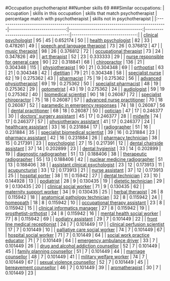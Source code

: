 #Occupation psychotherapist
##Number skills 69
###Similar occupations:
| occupation                                                                        |   skills in this occupation |   skills that match psychotherapist |   percentage match with psychotherapist |   skills not in psychotherapist |
|:----------------------------------------------------------------------------------|----------------------------:|------------------------------------:|----------------------------------------:|--------------------------------:|
| [clinical psychologist](clinical_psychologist.md)                                 |                          95 |                                  45 |                                0.652174 |                              50 |
| [health psychologist](health_psychologist.md)                                     |                          82 |                                  33 |                                0.478261 |                              49 |
| [speech and language therapist](speech_and_language_therapist.md)                 |                          73 |                                  26 |                                0.376812 |                              47 |
| [music therapist](music_therapist.md)                                             |                          98 |                                  26 |                                0.376812 |                              72 |
| [occupational therapist](occupational_therapist.md)                               |                          73 |                                  24 |                                0.347826 |                              49 |
| [art therapist](art_therapist.md)                                                 |                          52 |                                  23 |                                0.333333 |                              29 |
| [nurse responsible for general care](nurse_responsible_for_general_care.md)       |                          90 |                                  22 |                                0.318841 |                              68 |
| [chiropractor](chiropractor.md)                                                   |                         136 |                                  21 |                                0.304348 |                             115 |
| [physiotherapist](physiotherapist.md)                                             |                          90 |                                  21 |                                0.304348 |                              69 |
| [orthoptist](orthoptist.md)                                                       |                          63 |                                  21 |                                0.304348 |                              42 |
| [dietitian](dietitian.md)                                                         |                          79 |                                  21 |                                0.304348 |                              58 |
| [specialist nurse](specialist_nurse.md)                                           |                          62 |                                  19 |                                0.275362 |                              43 |
| [pharmacist](pharmacist.md)                                                       |                          75 |                                  19 |                                0.275362 |                              56 |
| [advanced physiotherapist](advanced_physiotherapist.md)                           |                          69 |                                  19 |                                0.275362 |                              50 |
| [specialist pharmacist](specialist_pharmacist.md)                                 |                          48 |                                  19 |                                0.275362 |                              29 |
| [optometrist](optometrist.md)                                                     |                          43 |                                  19 |                                0.275362 |                              24 |
| [audiologist](audiologist.md)                                                     |                          59 |                                  19 |                                0.275362 |                              40 |
| [biomedical scientist](biomedical_scientist.md)                                   |                          90 |                                  18 |                                0.26087  |                              72 |
| [specialist chiropractor](specialist_chiropractor.md)                             |                          75 |                                  18 |                                0.26087  |                              57 |
| [advanced nurse practitioner](advanced_nurse_practitioner.md)                     |                          70 |                                  18 |                                0.26087  |                              52 |
| [paramedic in emergency responses](paramedic_in_emergency_responses.md)           |                          74 |                                  18 |                                0.26087  |                              56 |
| [dental practitioner](dental_practitioner.md)                                     |                          68 |                                  18 |                                0.26087  |                              50 |
| [optician](optician.md)                                                           |                          47 |                                  17 |                                0.246377 |                              30 |
| [doctors' surgery assistant](doctors'_surgery_assistant.md)                       |                          45 |                                  17 |                                0.246377 |                              28 |
| [midwife](midwife.md)                                                             |                          74 |                                  17 |                                0.246377 |                              57 |
| [physiotherapy assistant](physiotherapy_assistant.md)                             |                          41 |                                  17 |                                0.246377 |                              24 |
| [healthcare assistant](healthcare_assistant.md)                                   |                          33 |                                  16 |                                0.231884 |                              17 |
| [radiographer](radiographer.md)                                                   |                          51 |                                  16 |                                0.231884 |                              35 |
| [specialist biomedical scientist](specialist_biomedical_scientist.md)             |                          39 |                                  16 |                                0.231884 |                              23 |
| [pharmacy assistant](pharmacy_assistant.md)                                       |                          42 |                                  16 |                                0.231884 |                              26 |
| [pharmacy technician](pharmacy_technician.md)                                     |                          38 |                                  15 |                                0.217391 |                              23 |
| [psychologist](psychologist.md)                                                   |                          27 |                                  15 |                                0.217391 |                              12 |
| [dental chairside assistant](dental_chairside_assistant.md)                       |                          37 |                                  14 |                                0.202899 |                              23 |
| [dental hygienist](dental_hygienist.md)                                           |                          33 |                                  14 |                                0.202899 |                              19 |
| [diagnostic radiographer](diagnostic_radiographer.md)                             |                          51 |                                  13 |                                0.188406 |                              38 |
| [therapeutic radiographer](therapeutic_radiographer.md)                           |                          55 |                                  13 |                                0.188406 |                              42 |
| [nuclear medicine radiographer](nuclear_medicine_radiographer.md)                 |                          51 |                                  13 |                                0.188406 |                              38 |
| [assistant clinical psychologist](assistant_clinical_psychologist.md)             |                          23 |                                  12 |                                0.173913 |                              11 |
| [acupuncturist](acupuncturist.md)                                                 |                          33 |                                  12 |                                0.173913 |                              21 |
| [nurse assistant](nurse_assistant.md)                                             |                          37 |                                  12 |                                0.173913 |                              25 |
| [hospital porter](hospital_porter.md)                                             |                          38 |                                  11 |                                0.15942  |                              27 |
| [dental technician](dental_technician.md)                                         |                          23 |                                  10 |                                0.144928 |                              13 |
| [podiatrist](podiatrist.md)                                                       |                          28 |                                   9 |                                0.130435 |                              19 |
| [dietetic technician](dietetic_technician.md)                                     |                          29 |                                   9 |                                0.130435 |                              20 |
| [clinical social worker](clinical_social_worker.md)                               |                          71 |                                   9 |                                0.130435 |                              62 |
| [maternity support worker](maternity_support_worker.md)                           |                          34 |                                   9 |                                0.130435 |                              25 |
| [herbal therapist](herbal_therapist.md)                                           |                          26 |                                   8 |                                0.115942 |                              18 |
| [anatomical pathology technician](anatomical_pathology_technician.md)             |                          32 |                                   8 |                                0.115942 |                              24 |
| [homeopath](homeopath.md)                                                         |                          18 |                                   8 |                                0.115942 |                              10 |
| [occupational therapy assistant](occupational_therapy_assistant.md)               |                          23 |                                   8 |                                0.115942 |                              15 |
| [clinical informatics manager](clinical_informatics_manager.md)                   |                          27 |                                   8 |                                0.115942 |                              19 |
| [prosthetist-orthotist](prosthetist-orthotist.md)                                 |                          24 |                                   8 |                                0.115942 |                              16 |
| [mental health social worker](mental_health_social_worker.md)                     |                          77 |                                   8 |                                0.115942 |                              69 |
| [podiatry assistant](podiatry_assistant.md)                                       |                          29 |                                   7 |                                0.101449 |                              22 |
| [front line medical receptionist](front_line_medical_receptionist.md)             |                          24 |                                   7 |                                0.101449 |                              17 |
| [clinical perfusion scientist](clinical_perfusion_scientist.md)                   |                          17 |                                   7 |                                0.101449 |                              10 |
| [palliative care social worker](palliative_care_social_worker.md)                 |                          74 |                                   7 |                                0.101449 |                              67 |
| [hospital social worker](hospital_social_worker.md)                               |                          71 |                                   7 |                                0.101449 |                              64 |
| [social work practice educator](social_work_practice_educator.md)                 |                          71 |                                   7 |                                0.101449 |                              64 |
| [emergency ambulance driver](emergency_ambulance_driver.md)                       |                          33 |                                   7 |                                0.101449 |                              26 |
| [drug and alcohol addiction counsellor](drug_and_alcohol_addiction_counsellor.md) |                          52 |                                   7 |                                0.101449 |                              45 |
| [family planning counsellor](family_planning_counsellor.md)                       |                          51 |                                   7 |                                0.101449 |                              44 |
| [marriage counsellor](marriage_counsellor.md)                                     |                          48 |                                   7 |                                0.101449 |                              41 |
| [military welfare worker](military_welfare_worker.md)                             |                          74 |                                   7 |                                0.101449 |                              67 |
| [sexual violence counsellor](sexual_violence_counsellor.md)                       |                          52 |                                   7 |                                0.101449 |                              45 |
| [bereavement counsellor](bereavement_counsellor.md)                               |                          46 |                                   7 |                                0.101449 |                              39 |
| [aromatherapist](aromatherapist.md)                                               |                          30 |                                   7 |                                0.101449 |                              23 |
